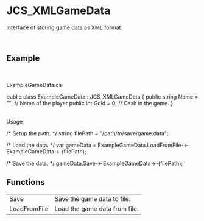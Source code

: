 <div id="content-header">
  <h1>JCS_XMLGameData</h1>
</div>

<p>
  Interface of storing game data as XML format.
</p>


<br/>
<h2>Example</h2>
<br/>

<p>ExampleGameData.cs</p>
<div class="code-block">
  public class ExampleGameData : JCS_XMLGameData {
      public string Name = "";  // Name of the player
      public int Gold = 0;      // Cash in the game.
  }
  
</div>

<br/>

<p>Usage</p>
<div class="code-block">
  /* Setup the path. */
  string filePath = "/path/to/save/game.data";
  
  /* Load the data. */
  var gameData = ExampleGameData.LoadFromFile-<-ExampleGameData->-(filePath);

  /* Save the data. */
  gameData.Save-<-ExampleGameData->-(filePath);

</div>


## Functions

<table>
  <tr>
    <td>Save</td>
    <td>Save the game data to file.</td>
  </tr>
  <tr>
    <td>LoadFromFile</td>
    <td>Load the game data from file.</td>
  </tr>
</table>
